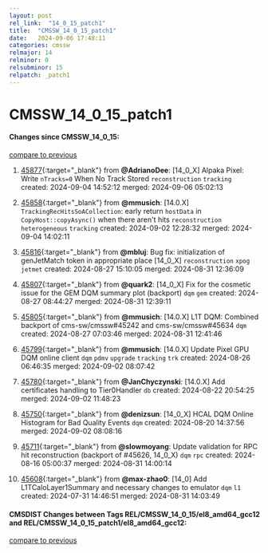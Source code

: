 ```yaml
---
layout: post
rel_link:  "14_0_15_patch1"
title:  "CMSSW_14_0_15_patch1"
date:   2024-09-06 17:48:11
categories: cmssw
relmajor: 14
relminor: 0
relsubminor: 15
relpatch: _patch1
---
```


# CMSSW_14_0_15_patch1
#### Changes since CMSSW_14_0_15:
[compare to previous](https://github.com/cms-sw/cmssw/compare/CMSSW_14_0_15...CMSSW_14_0_15_patch1)



1. [45877](http://github.com/cms-sw/cmssw/pull/45877){:target="_blank"}  from **@AdrianoDee**: [14_0_X] Alpaka Pixel: Write `nTracks=0` When No Track Stored `reconstruction` `tracking` created: 2024-09-04 14:52:12 merged: 2024-09-06 05:02:13

2. [45858](http://github.com/cms-sw/cmssw/pull/45858){:target="_blank"}  from **@mmusich**: [14.0.X] `TrackingRecHitsSoACollection`: early return `hostData` in `CopyHost::copyAsync()` when there aren't hits `reconstruction` `heterogeneous` `tracking` created: 2024-09-02 12:28:32 merged: 2024-09-04 14:02:11

3. [45816](http://github.com/cms-sw/cmssw/pull/45816){:target="_blank"}  from **@mbluj**: Bug fix: initialization of genJetMatch token in appropriate place [14_0_X] `reconstruction` `xpog` `jetmet` created: 2024-08-27 15:10:05 merged: 2024-08-31 12:36:09

4. [45807](http://github.com/cms-sw/cmssw/pull/45807){:target="_blank"}  from **@quark2**: [14_0_X] Fix for the cosmetic issue for the GEM DQM summary plot (backport) `dqm` `gem` created: 2024-08-27 08:44:27 merged: 2024-08-31 12:39:11

5. [45805](http://github.com/cms-sw/cmssw/pull/45805){:target="_blank"}  from **@mmusich**: [14.0.X] L1T DQM: Combined backport of cms-sw/cmssw#45242 and cms-sw/cmssw#45634 `dqm` created: 2024-08-27 07:03:46 merged: 2024-08-31 12:41:46

6. [45799](http://github.com/cms-sw/cmssw/pull/45799){:target="_blank"}  from **@mmusich**: [14.0.X] Update Pixel GPU DQM online client `dqm` `pdmv` `upgrade` `tracking` `trk` created: 2024-08-26 06:46:35 merged: 2024-09-02 08:07:42

7. [45780](http://github.com/cms-sw/cmssw/pull/45780){:target="_blank"}  from **@JanChyczynski**: [14.0.X] Add certificates handling to Tier0Handler `db` created: 2024-08-22 20:54:25 merged: 2024-09-02 11:48:23

8. [45750](http://github.com/cms-sw/cmssw/pull/45750){:target="_blank"}  from **@denizsun**: [14_0_X] HCAL DQM Online Histogram for Bad Quality Events `dqm` created: 2024-08-20 14:37:56 merged: 2024-09-02 08:08:16

9. [45711](http://github.com/cms-sw/cmssw/pull/45711){:target="_blank"}  from **@slowmoyang**: Update validation for RPC hit reconstruction (backport of #45626, 14_0_X) `dqm` `rpc` created: 2024-08-16 05:00:37 merged: 2024-08-31 14:00:14

10. [45608](http://github.com/cms-sw/cmssw/pull/45608){:target="_blank"}  from **@max-zhao0**: [14_0] Add L1TCaloLayer1Summary and necessary changes to emulator `dqm` `l1` created: 2024-07-31 14:46:51 merged: 2024-08-31 14:03:49

#### CMSDIST Changes between Tags REL/CMSSW_14_0_15/el8_amd64_gcc12 and REL/CMSSW_14_0_15_patch1/el8_amd64_gcc12:
[compare to previous](https://github.com/cms-sw/cmsdist/compare/REL/CMSSW_14_0_15/el8_amd64_gcc12...REL/CMSSW_14_0_15_patch1/el8_amd64_gcc12)


